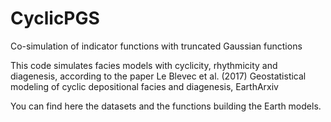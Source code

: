 # CyclicPGS
Co-simulation of indicator functions with truncated Gaussian functions

This code simulates facies models with cyclicity, rhythmicity and diagenesis, according to the paper Le Blevec et al. (2017) Geostatistical modeling of cyclic depositional facies and diagenesis, EarthArxiv

You can find here the datasets and the functions building the Earth models.
